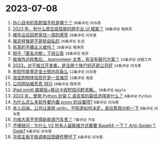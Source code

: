 # 2023-07-08

1. [你心目中的高颜值手机是哪个？](https://www.v2ex.com/t/955034) `56条评论` `问与答`
1. [2023 年，有什么原生级性能的跨平台 UI 框架？](https://www.v2ex.com/t/955040) `30条评论` `程序员`
1. [被毕业后回老家住一周的感受](https://www.v2ex.com/t/955057) `26条评论` `问与答`
1. [我这样做是不是挺自私的](https://www.v2ex.com/t/955033) `26条评论` `生活`
1. [有真的不婚主义者吗？](https://www.v2ex.com/t/955049) `26条评论` `程序员`
1. [知乎「匿名功能」下线公告](https://www.v2ex.com/t/955039) `18条评论` `知乎`
1. [做海外远程售后， teamviewer 太贵，有没有替代方案？](https://www.v2ex.com/t/955044) `15条评论` `远程工作`
1. [2023，对于独立开发者，是注册个体户好还是公司好](https://www.v2ex.com/t/955035) `14条评论` `问与答`
1. [有软件能鉴定金士顿内存条么](https://www.v2ex.com/t/955059) `12条评论` `问与答`
1. [淘宝购物体验现在是一言难尽](https://www.v2ex.com/t/955041) `12条评论` `淘宝`
1. [公司网站被恶意 SEO](https://www.v2ex.com/t/955064) `10条评论` `程序员`
1. [iPad mini6 蜂窝版+移动卡收短信问题求解。](https://www.v2ex.com/t/955045) `10条评论` `Apple`
1. [2023 年，使用 Python 封装 C 语言库的最佳选择是什么？](https://www.v2ex.com/t/955048) `8条评论` `Python`
1. [为什么这么多软件要内置 proxy 的设置项?](https://www.v2ex.com/t/955038) `8条评论` `问与答`
1. [本人后端，公司让我转 unity，不知道如何决定，各位帮我分析一下](https://www.v2ex.com/t/955036) `8条评论` `问与答`
1. [为啥大家不觉得新能源汽车贵？](https://www.v2ex.com/t/955052) `7条评论` `汽车`
1. [不懂就问：为什么 V2 所有人留联络方式都要 Base64 一下？ Anti-Spider？ Geek?](https://www.v2ex.com/t/955068) `6条评论` `问与答`
1. [华硕主板手贱调电压把硬件整坏了](https://www.v2ex.com/t/955058) `6条评论` `问与答`
